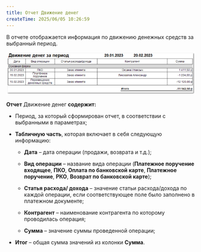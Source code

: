 ```yaml
---
title: Отчет Движение денег
createTime: 2025/06/05 10:26:59
---
```

В отчете отображается информация по движению денежных средств за выбранный период.

![](../../../../assets/work/three/082.png)

**Отчет** Движение денег **содержит:**

- Период, за который сформирован отчет, в соответствии с выбранными в параметрах;

- **Табличную часть**, которая включает в себя следующую информацию:

    - **Дата** – дата операции (продажи, возврата и т.д.);

    - **Вид операции** – название вида операции (**Платежное поручение входящее**, **ПКО**, **Оплата по банковской карте**, **Платежное поручение**, **РКО**, **Возврат по банковской карте**);

    - **Статья расхода/ дохода** – значение статьи расхода/дохода по каждой операции, если соответствующее поле было заполнено в платежном документе;

    - **Контрагент** – наименование контрагента по которому проводилась операция;

    - **Сумма** – значение суммы проведенной операции;

- **Итог** – общая сумма значений из колонки **Сумма**.